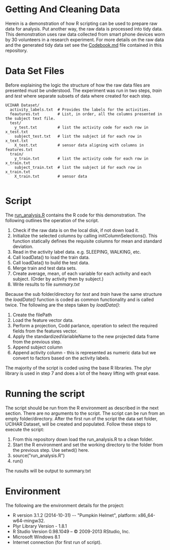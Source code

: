 Getting And Cleaning Data
=========================

Herein is a demonstration of how R scripting can be used to prepare raw data for analysis. Put another way, the raw data is processed into tidy data. This demonstration uses raw data collected from smart phone devices worn by 30 volunteers in a research experiment. For more details on the raw data and the generated tidy data set see the [Codebook.md](/Codebook.md) file contained in this repository.

# Data Set Files

Before explaining the logic the structure of how the raw data files are presented must be understood. The experiment was run in two steps, *train* and *test* where separate subsets of data where created for each step.

```
UCIHAR Dataset/
  activity_labels.txt  # Provides the labels for the activities.  
  feautures.txt        # List, in order, all the columns presented in the subject text file.     
  test/
    y_test.txt         # list the activity code for each row in x_test.txt   
    subject_test.txt   # list the subject id for each row in x_text.txt    
    X_test.txt         # sensor data aligning with columns in features.txt
  train/
    y_train.txt        # list the activity code for each row in x_train.txt   
    subject_train.txt  # list the subject id for each row in x_train.txt   
    X_train.txt        # sensor data
  
```

# Script

The [run_analysis.R](run_analysis.R) contains the R code for this demonstration. The following outlines the operation of the script.

  1. Check if the raw data is on the local disk, if not down load it. 
  2. Initialize the selected columns by calling initColumnSelections(). This function statically defines the requisite columns for mean and standard deviation. 
  3. Read in the activity label data. e.g. SLEEPING, WALKING, etc.
  4. Call loadData() to load the train data. 
  5. Call loadData() to build the test data. 
  6. Merge train and test data sets.
  7. Create average, mean, of each variable for each activity and each subject. (Order by activity then by subject.)
  8. Write results to file *summary.txt*

Because the sub folder/directory for *test* and *train* have the same structure the *loadData()* function is coded as common functionality and is called twice. The following are the steps taken by *loadData()*: 

1. Create the filePath
2. Load the feature vector data. 
3. Perform a projection, Codd parlance, operation to select the required fields from the features vector.
4. Apply the standardizedVariableName to the new projected data frame from the previous step.
5. Append subject column
6. Append activity column - this is represented as numeric data but we convert to factors based on the activity labels.

The majority of the script is coded using the base R libraries. The plyr library is used in step 7 and does a lot of the heavy lifting with great ease.

# Running the script
The script should be run from the R environment as described in the next section. There are no arguments to the script. 
The script can be run from an empty folder/directory. After the first run of the script the data set folder, UCIHAR Dataset, will be created and populated. Follow these steps to execute the script:

1. From this repository down load the run_analysis.R to a clean folder. 
2. Start the R environment and set the working directory to the folder from the previous step. Use setwd() here.
3. source("run_analysis.R")
4. run() 

The rusults will be output to summary.txt 

# Environment 

The following are the environment details for the project:

* R version 3.1.2 (2014-10-31) -- "Pumpkin Helmet", platform: x86_64-w64-mingw32.
* Plyr Library Version - 1.8.1
* R Studio Version 0.98.1049 – © 2009-2013 RStudio, Inc.
* Microsoft Windows 8.1
* Internet connection (for first run of script).
